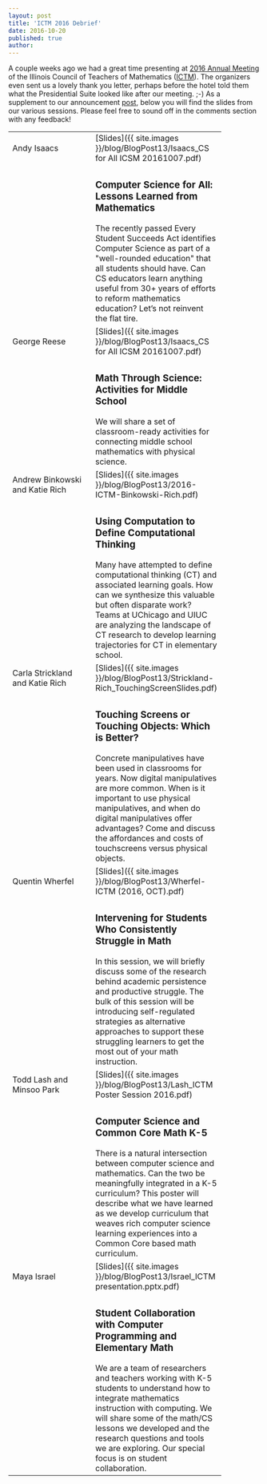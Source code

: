 ```yaml
---
layout: post
title: 'ICTM 2016 Debrief'
date: 2016-10-20
published: true
author:
---
```


A couple weeks ago we had a great time presenting at [2016 Annual Meeting](http://www.ictm.org/index.php?option=com_jevents&task=icalevent.detail&evid=1) of the Illinois Council of Teachers of Mathematics ([ICTM](http://www.ictm.org/)). The organizers even sent us a lovely thank you letter, perhaps before the hotel told them what the Presidential Suite looked like after our meeting. ;-) As a supplement to our announcement [post](http://blog.everydaycomputing.org/2016/09/16/ltec-at-ictm-2016/), below you will find the slides from our various sessions. Please feel free to sound off in the comments section with any feedback!

<!--excerpt-->
<table>
  <tr>
    <td style="width: 150px;">Andy Isaacs</td><td style="width: 150px;">[Slides]({{ site.images }}/blog/BlogPost13/Isaacs_CS for All ICSM 20161007.pdf)</td>
  </tr>
  <tr>
    <td><img src="{{ site.images }}/people/andy_isaacs.jpg" class="img-circle timeline-image" alt=""></td>
    <td><h3>Computer Science for All: Lessons Learned from Mathematics</h3>
The recently passed Every Student Succeeds Act identifies Computer Science as part of a "well-rounded education" that all students should have. Can CS educators learn anything useful from 30+ years of efforts to reform mathematics education? Let’s not reinvent the flat tire.</td>
  </tr>

  <tr>
    <td>George Reese</td><td>[Slides]({{ site.images }}/blog/BlogPost13/Isaacs_CS for All ICSM 20161007.pdf)</td>
  </tr>
  <tr>
    <td><img src="http://everydaycomputing.org/static/img/portfolio/reese.jpg" class="img-circle timeline-image" alt=""></td>
    <td><h3>Math Through Science: Activities for Middle School</h3>
We will share a set of classroom-ready activities for connecting middle school mathematics with physical science.</td>
  </tr>

  <tr>
    <td>Andrew Binkowski and Katie Rich</td>
    <td>[Slides]({{ site.images }}/blog/BlogPost13/2016-ICTM-Binkowski-Rich.pdf)</td>
  </tr>
  <tr>
    <td><img src="http://everydaycomputing.org/static/img/portfolio/andrewb.jpg" class="img-circle timeline-image" alt="">
    <img src="http://everydaycomputing.org/static/img/portfolio/rich.jpg" class="img-circle timeline-image" alt="">
</td>
    <td><h3>Using Computation to Define Computational Thinking</h3>
Many have attempted to define computational thinking (CT) and associated learning goals. How can we synthesize this valuable but often disparate work? Teams at UChicago and UIUC are analyzing the landscape of CT research to develop learning trajectories for CT in elementary school.</td>
  </tr>

  <tr>
    <td>Carla Strickland and Katie Rich</td>
    <td>[Slides]({{ site.images }}/blog/BlogPost13/Strickland-Rich_TouchingScreenSlides.pdf)</td>
  </tr>
  <tr>
   <td><img src="http://everydaycomputing.org/static/img/portfolio/carla.jpg" class="img-circle timeline-image" alt="">
    <img src="http://everydaycomputing.org/static/img/portfolio/rich.jpg" class="img-circle timeline-image" alt="">
</td>
    <td><h3>Touching Screens or Touching Objects: Which is Better?</h3>
Concrete manipulatives have been used in classrooms for years. Now digital manipulatives are more common. When is it important to use physical manipulatives, and when do digital manipulatives offer advantages? Come and discuss the affordances and costs of touchscreens versus physical objects.</td>
  </tr>

  <tr>
    <td>Quentin Wherfel</td>
    <td>[Slides]({{ site.images }}/blog/BlogPost13/Wherfel- ICTM (2016, OCT).pdf)</td>
  </tr>
  <tr>
   <td><img src="http://everydaycomputing.org/static/img/portfolio/Wherfel.jpg" class="img-circle timeline-image" alt=""></td>
    <td><h3>Intervening for Students Who Consistently Struggle in Math</h3>
In this session, we will briefly discuss some of the research behind academic persistence and productive struggle. The bulk of this session will be introducing self-regulated strategies as alternative approaches to support these struggling learners to get the most out of your math instruction.</td>
  </tr>

  <tr>
    <td>Todd Lash and Minsoo Park</td>
    <td>[Slides]({{ site.images }}/blog/BlogPost13/Lash_ICTM Poster Session 2016.pdf)</td>
  </tr>
  <tr>
  <td><img src="http://everydaycomputing.org/static/img/portfolio/lash.jpeg" class="img-circle timeline-image" alt="">
  <img src="{{ site.images }}/people/minsoo_park.jpg" class="img-circle timeline-image" alt=""></td>
    <td><h3>Computer Science and Common Core Math K-5</h3>
There is a natural intersection between computer science and mathematics.  Can the two be meaningfully integrated in a K-5 curriculum?  This poster will describe what we have learned as we develop curriculum that weaves rich computer science learning experiences into a Common Core based math curriculum.
</td>
  </tr>

  <tr>
    <td>Maya Israel</td>
    <td>[Slides]({{ site.images }}/blog/BlogPost13/Israel_ICTM presentation.pptx.pdf)</td>
  </tr>
  <tr>
    <td><img src="http://everydaycomputing.org/static/img/portfolio/Maya.png" class="img-circle timeline-image" alt=""></td>
    <td><h3>Student Collaboration with Computer Programming and Elementary Math</h3>
We are a team of researchers and teachers working with K-5 students to understand how to integrate mathematics instruction with computing. We will share some of the math/CS lessons we developed and the research questions and tools we are exploring. Our special focus is on student collaboration.</td>
  </tr>
</table>
